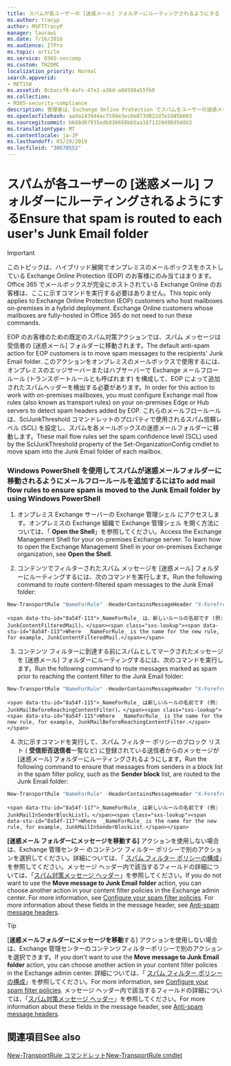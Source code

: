 ```yaml
---
title: スパムが各ユーザーの [迷惑メール] フォルダーにルーティングされるようにする
ms.author: tracyp
author: MSFTTracyP
manager: laurawi
ms.date: 7/16/2016
ms.audience: ITPro
ms.topic: article
ms.service: O365-seccomp
ms.custom: TN2DMC
localization_priority: Normal
search.appverid:
- MET150
ms.assetid: 0cbaccf8-4afc-47e3-a36d-a84598a55fb8
ms.collection:
- M365-security-compliance
description: 管理者は、Exchange Online Protection でスパムをユーザーの迷惑メールフォルダーにルーティングする方法について説明します。
ms.openlocfilehash: aada143944acf594e3ec0e873d022d7e2d45b003
ms.sourcegitcommit: b688d67935edb036658bb5aa1671328498d5ddd3
ms.translationtype: MT
ms.contentlocale: ja-JP
ms.lasthandoff: 03/19/2019
ms.locfileid: "30670552"
---
```

# <a name="ensure-that-spam-is-routed-to-each-users-junk-email-folder"></a><span data-ttu-id="8a54f-103">スパムが各ユーザーの [迷惑メール] フォルダーにルーティングされるようにする</span><span class="sxs-lookup"><span data-stu-id="8a54f-103">Ensure that spam is routed to each user's Junk Email folder</span></span>

> [!IMPORTANT]
> <span data-ttu-id="8a54f-p101">このトピックは、ハイブリッド展開でオンプレミスのメールボックスをホストしている Exchange Online Protection (EOP) のお客様にのみ当てはまります。Office 365 でメールボックスが完全にホストされている Exchange Online のお客様は、ここに示すコマンドを実行する必要はありません。</span><span class="sxs-lookup"><span data-stu-id="8a54f-p101">This topic only applies to Exchange Online Protection (EOP) customers who host mailboxes on-premises in a hybrid deployment. Exchange Online customers whose mailboxes are fully-hosted in Office 365 do not need to run these commands.</span></span> 
  
<span data-ttu-id="8a54f-106">EOP のお客様のための既定のスパム対策アクションでは、スパム メッセージは受信者の [迷惑メール] フォルダーに移動されます。</span><span class="sxs-lookup"><span data-stu-id="8a54f-106">The default anti-spam action for EOP customers is to move spam messages to the recipients' Junk Email folder.</span></span> <span data-ttu-id="8a54f-107">このアクションをオンプレミスのメールボックスで使用するには、オンプレミスのエッジサーバーまたはハブサーバーで Exchange メールフロールール (トランスポートルールとも呼ばれます) を構成して、EOP によって追加されたスパムヘッダーを検出する必要があります。</span><span class="sxs-lookup"><span data-stu-id="8a54f-107">In order for this action to work with on-premises mailboxes, you must configure Exchange mail flow rules (also known as transport rules) on your on-premises Edge or Hub servers to detect spam headers added by EOP.</span></span> <span data-ttu-id="8a54f-108">これらのメールフロールールは、SclJunkThreshold コマンドレットのプロパティで使用されるスパム信頼レベル (SCL) を設定し、スパムを各メールボックスの迷惑メールフォルダーに移動します。</span><span class="sxs-lookup"><span data-stu-id="8a54f-108">These mail flow rules set the spam confidence level (SCL) used by the SclJunkThreshold property of the Set-OrganizationConfig cmdlet to move spam into the Junk Email folder of each mailbox.</span></span> 
  
### <a name="to-add-mail-flow-rules-to-ensure-spam-is-moved-to-the-junk-email-folder-by-using-windows-powershell"></a><span data-ttu-id="8a54f-109">Windows PowerShell を使用してスパムが迷惑メールフォルダーに移動されるようにメールフロールールを追加するには</span><span class="sxs-lookup"><span data-stu-id="8a54f-109">To add mail flow rules to ensure spam is moved to the Junk Email folder by using Windows PowerShell</span></span>

1. <span data-ttu-id="8a54f-p103">オンプレミス Exchange サーバーの Exchange 管理シェル にアクセスします。オンプレミスの Exchange 組織で Exchange 管理シェル を開く方法については、「 **Open the Shell**」を参照してください。</span><span class="sxs-lookup"><span data-stu-id="8a54f-p103">Access the Exchange Management Shell for your on-premises Exchange server. To learn how to open the Exchange Management Shell in your on-premises Exchange organization, see **Open the Shell**.</span></span>
    
2. <span data-ttu-id="8a54f-112">コンテンツでフィルターされたスパム メッセージを [迷惑メール] フォルダーにルーティングするには、次のコマンドを実行します。</span><span class="sxs-lookup"><span data-stu-id="8a54f-112">Run the following command to route content-filtered spam messages to the Junk Email folder:</span></span>
    
  ```Powershell
  New-TransportRule "NameForRule" -HeaderContainsMessageHeader "X-Forefront-Antispam-Report" -HeaderContainsWords "SFV:SPM" -SetSCL 6
  ```

    <span data-ttu-id="8a54f-113">_NameForRule_ は、新しいルールの名前です (例: JunkContentFilteredMail)。</span><span class="sxs-lookup"><span data-stu-id="8a54f-113">Where  _NameForRule_ is the name for the new rule, for example, JunkContentFilteredMail.</span></span> 
    
3. <span data-ttu-id="8a54f-114">コンテンツ フィルターに到達する前にスパムとしてマークされたメッセージを [迷惑メール] フォルダーにルーティングするには、次のコマンドを実行します。</span><span class="sxs-lookup"><span data-stu-id="8a54f-114">Run the following command to route messages marked as spam prior to reaching the content filter to the Junk Email folder:</span></span>
    
  ```Powershell
  New-TransportRule "NameForRule" -HeaderContainsMessageHeader "X-Forefront-Antispam-Report" -HeaderContainsWords "SFV:SKS" -SetSCL 6
  ```

    <span data-ttu-id="8a54f-115">_NameForRule_ は新しいルールの名前です (例: JunkMailBeforeReachingContentFilter)。</span><span class="sxs-lookup"><span data-stu-id="8a54f-115">Where  _NameForRule_ is the name for the new rule, for example, JunkMailBeforeReachingContentFilter.</span></span> 
    
4. <span data-ttu-id="8a54f-116">次に示すコマンドを実行して、スパム フィルター ポリシーのブロック リスト ( **受信拒否送信者**一覧など) に登録されている送信者からのメッセージが [迷惑メール] フォルダーにルーティングされるようにします。</span><span class="sxs-lookup"><span data-stu-id="8a54f-116">Run the following command to ensure that messages from senders in a block list in the spam filter policy, such as the **Sender block** list, are routed to the Junk Email folder:</span></span> 
    
  ```Powershell
  New-TransportRule "NameForRule" -HeaderContainsMessageHeader "X-Forefront-Antispam-Report" -HeaderContainsWords "SFV:SKB" -SetSCL 6
  ```

    <span data-ttu-id="8a54f-117">_NameForRule_ は新しいルールの名前です (例: JunkMailInSenderBlockList)。</span><span class="sxs-lookup"><span data-stu-id="8a54f-117">Where  _NameForRule_ is the name for the new rule, for example, JunkMailInSenderBlockList.</span></span> 
    
<span data-ttu-id="8a54f-p104">**[迷惑メール フォルダーにメッセージを移動する]** アクションを使用しない場合は、Exchange 管理センター のコンテンツ フィルター ポリシーで別のアクションを選択してください。詳細については、「 [スパム フィルター ポリシーの構成](configure-your-spam-filter-policies.md)」を参照してください。メッセージ ヘッダー内で該当するフィールドの詳細については、「[スパム対策メッセージ ヘッダー](anti-spam-message-headers.md)」を参照してください。</span><span class="sxs-lookup"><span data-stu-id="8a54f-p104">If you do not want to use the **Move message to Junk Email folder** action, you can choose another action in your content filter policies in the Exchange admin center. For more information, see [Configure your spam filter policies](configure-your-spam-filter-policies.md). For more information about these fields in the message header, see [Anti-spam message headers](anti-spam-message-headers.md).</span></span>
  

> [!TIP]
> <span data-ttu-id="8a54f-121">[**迷惑メールフォルダーにメッセージを移動**する] アクションを使用しない場合は、Exchange 管理センターのコンテンツフィルターポリシーで別のアクションを選択できます。</span><span class="sxs-lookup"><span data-stu-id="8a54f-121">If you don't want to use the **Move message to Junk Email folder** action, you can choose another action in your content filter policies in the Exchange admin center.</span></span> <span data-ttu-id="8a54f-122">詳細については、「 [スパム フィルター ポリシーの構成](configure-your-spam-filter-policies.md)」を参照してください。</span><span class="sxs-lookup"><span data-stu-id="8a54f-122">For more information, see [Configure your spam filter policies](configure-your-spam-filter-policies.md).</span></span> <span data-ttu-id="8a54f-123">メッセージ ヘッダー内で該当するフィールドの詳細については、「[スパム対策メッセージ ヘッダー](anti-spam-message-headers.md)」を参照してください。</span><span class="sxs-lookup"><span data-stu-id="8a54f-123">For more information about these fields in the message header, see [Anti-spam message headers](anti-spam-message-headers.md).</span></span>
> 
## <a name="see-also"></a><span data-ttu-id="8a54f-124">関連項目</span><span class="sxs-lookup"><span data-stu-id="8a54f-124">See also</span></span>

[<span data-ttu-id="8a54f-125">New-TransportRule コマンドレット</span><span class="sxs-lookup"><span data-stu-id="8a54f-125">New-TransportRule cmdlet</span></span>](https://technet.microsoft.com/library/bb125138%28v=exchg.160%29.aspx)

